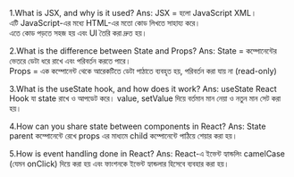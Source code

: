 

1.What is JSX, and why is it used?
Ans:
JSX = হলো JavaScript XML।  
এটি JavaScript-এর মধ্যে HTML-এর মতো কোড লিখতে সাহায্য করে।  
এতে কোড পড়তে সহজ হয় এবং UI তৈরি করা দ্রুত হয়।


2.What is the difference between State and Props?
Ans:
State = কম্পোনেন্টের ভেতরে ডেটা ধরে রাখে এবং পরিবর্তন করতে পারে।  
Props = এক কম্পোনেন্ট থেকে আরেকটিতে ডেটা পাঠাতে ব্যবহৃত হয়, পরিবর্তন করা যায় না (read-only) 


3.What is the useState hook, and how does it work?
Ans:
useState React Hook যা state রাখে ও আপডেট করে।
value, setValue  দিয়ে বর্তমান মান নেয়া ও নতুন মান সেট করা হয়।


4.How can you share state between components in React?
Ans:
State parent কম্পোনেন্টে রেখে props এর মাধ্যমে child কম্পোনেন্টে পাঠিয়ে শেয়ার করা হয়।


5.How is event handling done in React?
Ans:
React-এ ইভেন্ট হ্যান্ডলিং camelCase (যেমন onClick) দিয়ে করা হয় এবং ফাংশনকে ইভেন্ট হ্যান্ডলার হিসেবে ব্যবহার করা হয়।

